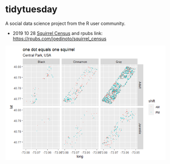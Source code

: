 # tidytuesday
A social data science project from the R user community.

* 2019 10 28 [Squirrel Census](/squirrel_census/squirrel_census.md) and rpubs link: https://rpubs.com/joedinoto/squirrel_census 

![squirrel data](/squirrel_census/squirrel_census_files/figure-html/unnamed-chunk-9-1.png)
